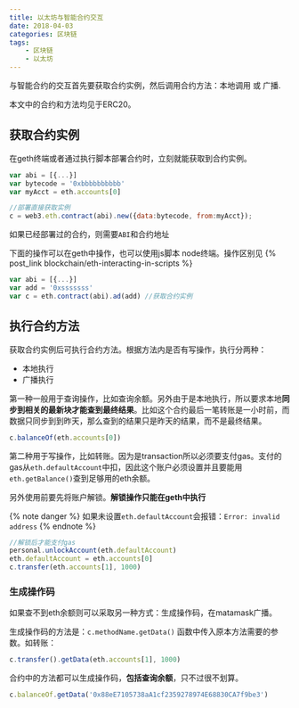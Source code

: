 ```yaml
---
title: 以太坊与智能合约交互
date: 2018-04-03
categories: 区块链
tags: 
	- 区块链
	- 以太坊
---
```


与智能合约的交互首先要获取合约实例，然后调用合约方法：本地调用 或 广播.

本文中的合约和方法均见于ERC20。

<!--more-->

## 获取合约实例

在geth终端或者通过执行脚本部署合约时，立刻就能获取到合约实例。
```js
var abi = [{...}]
var bytecode = '0xbbbbbbbbbb'
var myAcct = eth.accounts[0]

//部署直接获取实例
c = web3.eth.contract(abi).new({data:bytecode, from:myAcct});
```

如果已经部署过的合约，则需要`ABI`和合约地址

下面的操作可以在geth中操作，也可以使用js脚本 node终端。操作区别见 {% post_link blockchain/eth-interacting-in-scripts %}
```js
var abi = [{...}]
var add = '0xsssssss'
var c = eth.contract(abi).ad(add) //获取合约实例
```

## 执行合约方法
获取合约实例后可执行合约方法。根据方法内是否有写操作，执行分两种：
- 本地执行
- 广播执行

第一种一般用于查询操作，比如查询余额。另外由于是本地执行，所以要求本地**同步到相关的最新块才能查到最终结果**。比如这个合约最后一笔转账是一小时前，而数据只同步到到昨天，那么查到的结果只是昨天的结果，而不是最终结果。
```js
c.balanceOf(eth.accounts[0])
```

第二种用于写操作，比如转账。因为是transaction所以必须要支付gas。支付的gas从`eth.defaultAccount`中扣，因此这个账户必须设置并且要能用`eth.getBalance()`查到足够用的eth余额。

另外使用前要先将账户解锁。**解锁操作只能在geth中执行**

{% note danger %} 如果未设置`eth.defaultAccount`会报错：`Error: invalid address` {% endnote %}

```js
//解锁后才能支付gas
personal.unlockAccount(eth.defaultAccount)
eth.defaultAccount = eth.accounts[0]
c.transfer(eth.accounts[1], 1000)
```

### 生成操作码
如果查不到eth余额则可以采取另一种方式：生成操作码，在matamask广播。

生成操作码的方法是：`c.methodName.getData()` 函数中传入原本方法需要的参数。如转账：
```js
c.transfer().getData(eth.accounts[1], 1000)
```

合约中的方法都可以生成操作码，**包括查询余额**，只不过很不划算。
```js
c.balanceOf.getData('0x88eE7105738aA1cf2359278974E68830CA7f9be3')
```
